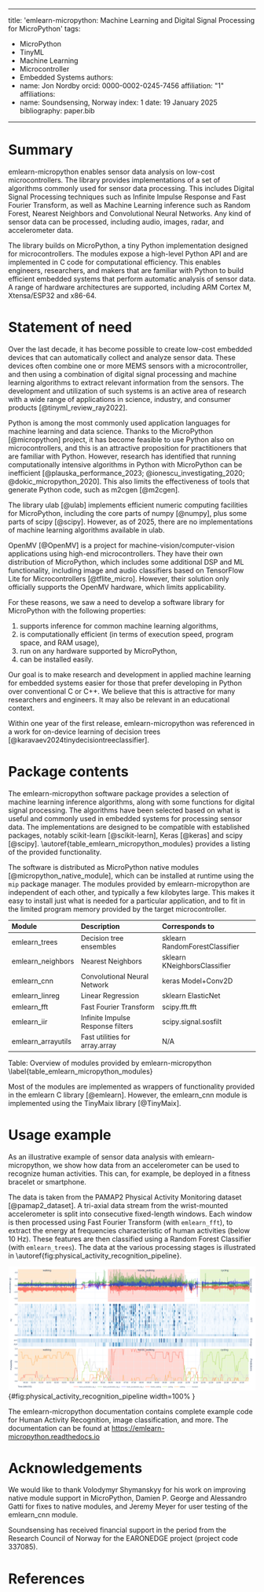 
---
title: 'emlearn-micropython: Machine Learning and Digital Signal Processing for MicroPython'
tags:
  - MicroPython
  - TinyML
  - Machine Learning
  - Microcontroller
  - Embedded Systems
authors:
  - name: Jon Nordby
    orcid: 0000-0002-0245-7456
    affiliation: "1"
affiliations:
 - name: Soundsensing, Norway
   index: 1
date: 19 January 2025
bibliography: paper.bib

---

# Summary

emlearn-micropython enables sensor data analysis on low-cost microcontrollers.
The library provides implementations of a set of algorithms commonly used for sensor data processing.
This includes Digital Signal Processing techniques such as Infinite Impulse Response and Fast Fourier Transform,
as well as Machine Learning inference such as Random Forest, Nearest Neighbors and Convolutional Neural Networks.
Any kind of sensor data can be processed, including audio, images, radar, and accelerometer data.

The library builds on MicroPython, a tiny Python implementation designed for microcontrollers.
The modules expose a high-level Python API and are implemented in C code for computational efficiency.
This enables engineers, researchers, and makers that are familiar with Python
to build efficient embedded systems that perform automatic analysis of sensor data.
A range of hardware architectures are supported, including ARM Cortex M, Xtensa/ESP32 and x86-64.

# Statement of need

Over the last decade, it has become possible to create low-cost embedded devices that can automatically collect and analyze sensor data.
These devices often combine one or more MEMS sensors with a microcontroller,
and then using a combination of digital signal processing and machine learning algorithms to extract relevant information from the sensors.
The development and utilization of such systems is an active area of research
with a wide range of applications in science, industry, and consumer products [@tinyml_review_ray2022].

Python is among the most commonly used application languages for machine learning and data science.
Thanks to the MicroPython [@micropython] project, it has become feasible to use Python also on microcontrollers,
and this is an attractive proposition for practitioners that are familiar with Python.
However, research has identified that running computationally intensive algorithms in Python
with MicroPython can be inefficient [@plauska_performance_2023; @ionescu_investigating_2020; @dokic_micropython_2020].
This also limits the effectiveness of tools that generate Python code, such as m2cgen [@m2cgen].

The library ulab [@ulab] implements efficient numeric computing facilities for MicroPython,
including the core parts of numpy [@numpy], plus some parts of scipy [@scipy].
However, as of 2025, there are no implementations of machine learning algorithms available in ulab.

OpenMV [@OpenMV] is a project for machine-vision/computer-vision applications using high-end microcontrollers.
They have their own distribution of MicroPython, which includes some additional DSP and ML functionality,
including image and audio classifiers based on TensorFlow Lite for Microcontrollers [@tflite_micro].
However, their solution only officially supports the OpenMV hardware, which limits applicability. 

For these reasons, we saw a need to develop a software library for MicroPython with the following properties:
1) supports inference for common machine learning algorithms,
2) is computationally efficient (in terms of execution speed, program space, and RAM usage),
3) run on any hardware supported by MicroPython,
4) can be installed easily.

Our goal is to make research and development in applied machine learning for embedded systems
easier for those that prefer developing in Python over conventional C or C++.
We believe that this is attractive for many researchers and engineers. It may also be relevant in an educational context.

Within one year of the first release,
emlearn-micropython was referenced in a work for on-device learning of decision trees [@karavaev2024tinydecisiontreeclassifier].

# Package contents

The emlearn-micropython software package provides a selection of machine learning inference algorithms,
along with some functions for digital signal processing.
The algorithms have been selected based on what is useful and commonly used in embedded systems for processing sensor data.
The implementations are designed to be compatible with established packages,
notably scikit-learn [@scikit-learn], Keras [@keras] and scipy [@scipy].
\autoref{table_emlearn_micropython_modules} provides a listing of the provided functionality.

The software is distributed as MicroPython native modules [@micropython_native_module],
which can be installed at runtime using the `mip` package manager.
The modules provided by emlearn-micropython are independent of each other, and typically a few kilobytes large.
This makes it easy to install just what is needed for a particular application,
and to fit in the limited program memory provided by the target microcontroller.


| Module             | Description                          | Corresponds to |
|:-------------------|:-------------------------------------|:----------------------------------|
| emlearn_trees      | Decision tree ensembles              | sklearn RandomForestClassifier    |
| emlearn_neighbors  | Nearest Neighbors                    | sklearn KNeighborsClassifier      |
| emlearn_cnn        | Convolutional Neural Network         | keras Model+Conv2D                |
| emlearn_linreg     | Linear Regression                    | sklearn ElasticNet                |
| emlearn_fft        | Fast Fourier Transform               | scipy.fft.fft                     |
| emlearn_iir        | Infinite Impulse Response filters    | scipy.signal.sosfilt              |
| emlearn_arrayutils | Fast utilities for array.array       | N/A                               |
 
Table: Overview of modules provided by emlearn-micropython \label{table_emlearn_micropython_modules}

Most of the modules are implemented as wrappers of functionality provided in the emlearn C library [@emlearn].
However, the emlearn_cnn module is implemented using the TinyMaix library [@TinyMaix].

# Usage example

As an illustrative example of sensor data analysis with emlearn-micropython,
we show how data from an accelerometer can be used to recognize human activities.
This can, for example, be deployed in a fitness bracelet or smartphone.

The data is taken from the PAMAP2 Physical Activity Monitoring dataset [@pamap2_dataset].
A tri-axial data stream from the wrist-mounted accelerometer is split into consecutive fixed-length windows.
Each window is then processed using Fast Fourier Transform (with `emlearn_fft`),
to extract the energy at frequencies characteristic of human activities (below 10 Hz).
These features are then classified using a Random Forest Classifier (with `emlearn_trees`).
The data at the various processing stages is illustrated in \autoref{fig:physical_activity_recognition_pipeline}.

![Data pipeline for recognizing physical activities from accelerometer data using emlearn-micropython. Top plot shows input data from the 3-axis accelerometer. Middle plots show extracted features. The bottom plot slows the output probabilities from the classification model. The colored sections indicate the labeled activity (ground-truth).](physical_activity_recognition_pipeline.png){#fig:physical_activity_recognition_pipeline width=100% }

The emlearn-micropython documentation
contains complete example code for Human Activity Recognition, image classification, and more.
The documentation can be found at <https://emlearn-micropython.readthedocs.io>

# Acknowledgements

We would like to thank
Volodymyr Shymanskyy for his work on improving native module support in MicroPython,
Damien P. George and Alessandro Gatti for fixes to native modules,
and Jeremy Meyer for user testing of the emlearn_cnn module.

Soundsensing has received financial support in the period
from the Research Council of Norway for the EARONEDGE project (project code 337085). 

# References

